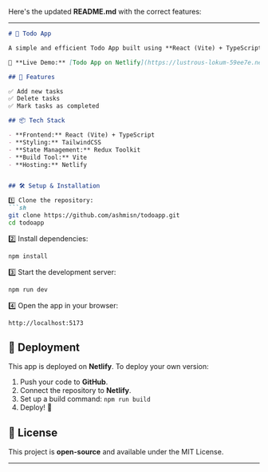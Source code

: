 Here's the updated **README.md** with the correct features:  

---

```markdown
# 📝 Todo App

A simple and efficient Todo App built using **React (Vite) + TypeScript + TailwindCSS**. This app allows users to add and delete tasks easily.

🚀 **Live Demo:** [Todo App on Netlify](https://lustrous-lokum-59ee7e.netlify.app/)  

## 🌟 Features

✅ Add new tasks  
✅ Delete tasks  
✅ Mark tasks as completed  

## 📦 Tech Stack

- **Frontend:** React (Vite) + TypeScript  
- **Styling:** TailwindCSS  
- **State Management:** Redux Toolkit  
- **Build Tool:** Vite  
- **Hosting:** Netlify  


## 🛠️ Setup & Installation

1️⃣ Clone the repository:  
```sh
git clone https://github.com/ashmisn/todoapp.git
cd todoapp
```

2️⃣ Install dependencies:  
```sh
npm install
```

3️⃣ Start the development server:  
```sh
npm run dev
```

4️⃣ Open the app in your browser:  
```
http://localhost:5173
```

## 🚀 Deployment

This app is deployed on **Netlify**. To deploy your own version:  
1. Push your code to **GitHub**.  
2. Connect the repository to **Netlify**.  
3. Set up a build command: `npm run build`  
4. Deploy! 🎉  

## 📜 License

This project is **open-source** and available under the MIT License.  

---
